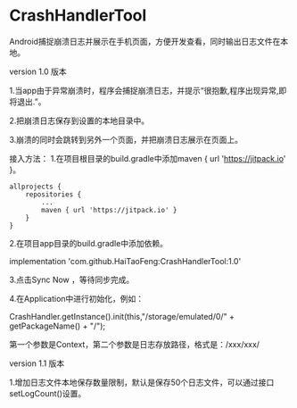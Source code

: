 # CrashHandlerTool
Android捕捉崩溃日志并展示在手机页面，方便开发查看，同时输出日志文件在本地。

version 1.0 版本

1.当app由于异常崩溃时，程序会捕捉崩溃日志，并提示“很抱歉,程序出现异常,即将退出.”。

2.把崩溃日志保存到设置的本地目录中。

3.崩溃的同时会跳转到另外一个页面，并把崩溃日志展示在页面上。


接入方法：
1.在项目根目录的build.gradle中添加maven { url 'https://jitpack.io' }。

	allprojects {
		repositories {
			...
			maven { url 'https://jitpack.io' }
		}
	}

2.在项目app目录的build.gradle中添加依赖。

implementation 'com.github.HaiTaoFeng:CrashHandlerTool:1.0'

3.点击Sync Now ，等待同步完成。

4.在Application中进行初始化，例如：

 CrashHandler.getInstance().init(this,"/storage/emulated/0/" + getPackageName() + "/");
 
 第一个参数是Context，第二个参数是日志存放路径，格式是：/xxx/xxx/
 
 

version 1.1 版本

1.增加日志文件本地保存数量限制，默认是保存50个日志文件，可以通过接口setLogCount()设置。
